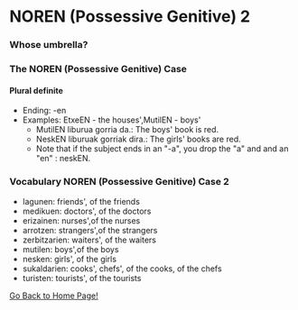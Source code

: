 # NOREN (Possessive Genitive) 2
### Whose umbrella?

### The NOREN (Possessive Genitive) Case
#### Plural definite
* Ending: -en
* Examples: EtxeEN - the houses',MutilEN - boys'
    * MutilEN liburua gorria da.: The boys' book is red.
    * NeskEN liburuak gorriak dira.: The girls' books are red.
    * Note that if the subject ends in an "-a", you drop the "a" and and an "en" : neskEN.

### Vocabulary NOREN (Possessive Genitive) Case 2
* lagunen: friends', of the friends
* medikuen: doctors', of the doctors
* erizainen: nurses',of the nurses
* arrotzen: strangers',of the strangers
* zerbitzarien: waiters', of the waiters
* mutilen: boys',of the boys
* nesken: girls', of the girls
* sukaldarien: cooks', chefs', of the cooks, of the chefs
* turisten: tourists', of the tourists



[ Go Back to Home Page!](..)
